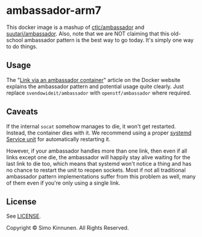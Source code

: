 # ambassador-arm7
This docker image is a mashup of [ctlc/ambassador](https://github.com/CenturyLinkLabs/ctlc-docker-ambassador) and [suutari/ambassador](https://github.com/suutari/docker-ambassador). 
Also, note that we are NOT claiming that this old-school ambassador pattern is the best way to go today. It's simply one way to do things.

## Usage

The "[Link via an ambassador container](https://docs.docker.com/articles/ambassador_pattern_linking/)" article on the Docker website explains the ambassador pattern and potential usage quite clearly. Just replace `svendowideit/ambassador` with `openstf/ambassador` where required.

## Caveats

If the internal `socat` somehow manages to die, it won't get restarted. Instead, the container dies with it. We recommend using a proper [systemd Service unit](http://www.freedesktop.org/software/systemd/man/systemd.service.html) for automatically restarting it.

However, if your ambassador handles more than one link, then even if all links except one die, the ambassador will happily stay alive waiting for the last link to die too, which means that systemd won't notice a thing and has no chance to restart the unit to reopen sockets. Most if not all traditional ambassador pattern implementations suffer from this problem as well, many of them even if you're only using a single link.

## License

See [LICENSE](LICENSE).

Copyright © Simo Kinnunen. All Rights Reserved.
